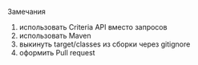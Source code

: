 Замечания
1) использовать Criteria API вместо запросов
2) использовать Maven
3) выкинуть target/classes из сборки через gitignore
4) оформить Pull request
